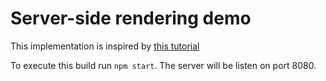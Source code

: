 # Server-side rendering demo
This implementation is inspired by [this tutorial](https://github.com/dimaip/server-side-rendering)

To execute this build run `npm start`. The server will be listen on port 8080.
